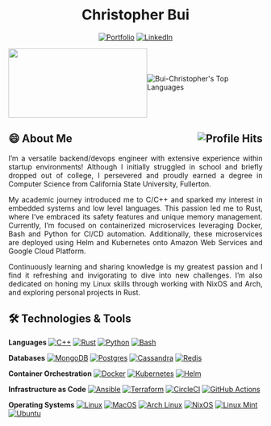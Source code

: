 <div style="text-align: center;">
    <h1>Christopher Bui</h1>

[![Portfolio](https://img.shields.io/badge/%E2%AD%90%EF%B8%8F%20Portfolio-00cc00.svg)](https://ChristopherBui.com)
[![LinkedIn](https://img.shields.io/badge/LinkedIn-%230077B5.svg?e&logo=linkedin&logoColor=white)](https://www.linkedin.com/in/christopher-bui125/)
</div>

<div id="header" style="display: flex; justify-content: center; align-items: center;">
    <img src="https://media.giphy.com/media/dWesBcTLavkZuG35MI/giphy.gif" width="275" height="137"/>
    <!-- <img src="https://media.giphy.com/media/M9gbBd9nbDrOTu1Mqx/giphy.gif" width="100" style="margin-right: 40px;"/> -->
    <img src="https://github-readme-stats.vercel.app/api/top-langs?username=Bui-Christopher&layout=compact&card_width=300&theme=github_dark&langs_count=3&hide=c,meson,makefile,m4&exclude_repo=github-readme-stats,BitJanitor,github-activity-readme,fancy-git,challengeBot" alt="Bui-Christopher's Top Languages">
</div>

## 😄 About Me <img align="right" alt="Profile Hits" src="https://komarev.com/ghpvc/?username=Bui-Christopher&style=flat-square">
<p align="justify">I’m a versatile backend/devops engineer with extensive experience within startup environments! Although I initially struggled in school and briefly dropped out of college, I persevered and proudly earned a degree in Computer Science from California State University, Fullerton.</p>
<p align="justify">My academic journey introduced me to C/C++ and sparked my interest in embedded systems and low level languages. This passion led me to Rust, where I’ve embraced its safety features and unique memory management. Currently, I’m focused on containerized microservices leveraging Docker, Bash and Python for CI/CD automation. Additionally, these microservices are deployed using Helm and Kubernetes onto Amazon Web Services and Google Cloud Platform.</p>
<p align="justify"> Continuously learning and sharing knowledge is my greatest passion and I find it refreshing and invigorating to dive into new challenges. I’m also dedicated on honing my Linux skills through working with NixOS and Arch, and exploring personal projects in Rust.</p>

## :hammer_and_wrench: Technologies & Tools
**Languages**
[![C++](https://img.shields.io/badge/C++-%2300599C.svg?logo=c%2B%2B&logoColor=white)](#)
[![Rust](https://img.shields.io/badge/Rust-%23000000.svg?e&logo=rust&logoColor=white)](#)
[![Python](https://img.shields.io/badge/Python-3776AB?logo=python&logoColor=fff)](#)
[![Bash](https://img.shields.io/badge/Bash-4EAA25?logo=gnubash&logoColor=fff)](#)

**Databases**
[![MongoDB](https://img.shields.io/badge/MongoDB-%234ea94b.svg?logo=mongodb&logoColor=white)](#)
[![Postgres](https://img.shields.io/badge/Postgres-%23316192.svg?logo=postgresql&logoColor=white)](#)
[![Cassandra](https://img.shields.io/badge/Cassandra-%231287B1.svg?logo=apache-cassandra&logoColor=white)](#)
[![Redis](https://img.shields.io/badge/Redis-%23DD0031.svg?logo=redis&logoColor=white)](#)

**Container Orchestration**
[![Docker](https://img.shields.io/badge/Docker-2496ED?logo=docker&logoColor=fff)](#)
[![Kubernetes](https://img.shields.io/badge/Kubernetes-326CE5?logo=kubernetes&logoColor=fff)](#)
[![Helm](https://img.shields.io/badge/Helm-0F1689?logo=helm&logoColor=fff)](#)

**Infrastructure as Code**
[![Ansible](https://img.shields.io/badge/Ansible-EE0000?style=plastic&logo=ansible&logoColor=fff)](#)
[![Terraform](https://img.shields.io/badge/Terraform-623CE4?style=plastic&logo=terraform&logoColor=fff)](#)
[![CircleCI](https://img.shields.io/badge/CircleCI-343434?logo=circleci&logoColor=fff)](#)
[![GitHub Actions](https://img.shields.io/badge/GitHub_Actions-2088FF?logo=github-actions&logoColor=white)](#)

**Operating Systems**
[![Linux](https://img.shields.io/badge/Linux-FCC624?logo=linux&logoColor=black)](#)
[![MacOS](https://img.shields.io/badge/MacOS-000000?logo=apple&logoColor=F0F0F0)](#)
[![Arch Linux](https://img.shields.io/badge/Arch%20Linux-1793D1?logo=arch-linux&logoColor=fff)](#)
[![NixOS](https://img.shields.io/badge/NixOS-5277C3?logo=nixos&logoColor=fff)](#)
[![Linux Mint](https://img.shields.io/badge/Linux%20Mint-87CF3E?logo=linuxmint&logoColor=fff)](#)
[![Ubuntu](https://img.shields.io/badge/Ubuntu-E95420?logo=ubuntu&logoColor=white)](#)

<!--
Fun emojis, maybe use them later
🔭🌱👯🤔💬📫⚡
-->
